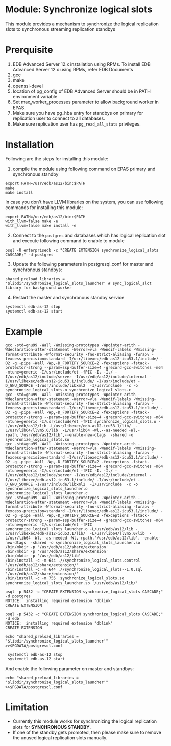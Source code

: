 Module: Synchronize logical slots
=========================================

This module provides a mechanism to synchronize the logical replication slots to synchronous streaming replication standbys

# Prerquisite

1. EDB Advanced Server 12.x installation using RPMs. To install EDB Advanced Server 12.x using RPMs, refer EDB Documents
2. gcc
3. make
4. openssl-devel
5. location of pg_config of EDB Advanced Server should be in PATH environment variable
6. Set max_worker_processes parameter to allow background worker in EPAS.
7. Make sure you have pg_hba entry for standbys on primary for replication user to connect to all databases.
8. Make sure replication user has `pg_read_all_stats` privileges.

# Installation

Following are the steps for installing this module:

1. compile the module using following command on EPAS primary and synchronous standby
```
export PATH=/usr/edb/as12/bin:$PATH
make 
make install
```
In case you don't have LLVM libraries on the system, you can use following commands for installing this module:
```
export PATH=/usr/edb/as12/bin:$PATH
with_llvm=false make -e
with_llvm=false make install -e
```

2. Connect to the `postgres` and databases which has logical replication slot and execute following command to enable to module
```
psql -U enterprisedb -c "CREATE EXTENSION synchronize_logical_slots CASCADE;" -d postgres
```
3. Update the following parameters in postgresql.conf for master and synchronous standbys:
```
shared_preload_libraries = '$libdir/synchronize_logical_slots_launcher' # sync_logical_slot library for background worker
```
4. Restart the master and synchronous standby service
```
systemctl edb-as-12 stop
systemctl edb-as-12 start
```

# Example

```
gcc -std=gnu99 -Wall -Wmissing-prototypes -Wpointer-arith -Wdeclaration-after-statement -Werror=vla -Wendif-labels -Wmissing-format-attribute -Wformat-security -fno-strict-aliasing -fwrapv -fexcess-precision=standard -I/usr/libexec/edb-as12-icu53.1/include/ -O2 -g -pipe -Wall -Wp,-D_FORTIFY_SOURCE=2 -fexceptions -fstack-protector-strong --param=ssp-buffer-size=4 -grecord-gcc-switches -m64 -mtune=generic -I/usr/include/et -fPIC -I. -I./ -I/usr/edb/as12/include/server -I/usr/edb/as12/include/internal -I/usr/libexec/edb-as12-icu53.1/include/ -I/usr/include/et -D_GNU_SOURCE -I/usr/include/libxml2  -I/usr/include  -c -o synchronize_logical_slots.o synchronize_logical_slots.c
gcc -std=gnu99 -Wall -Wmissing-prototypes -Wpointer-arith -Wdeclaration-after-statement -Werror=vla -Wendif-labels -Wmissing-format-attribute -Wformat-security -fno-strict-aliasing -fwrapv -fexcess-precision=standard -I/usr/libexec/edb-as12-icu53.1/include/ -O2 -g -pipe -Wall -Wp,-D_FORTIFY_SOURCE=2 -fexceptions -fstack-protector-strong --param=ssp-buffer-size=4 -grecord-gcc-switches -m64 -mtune=generic -I/usr/include/et -fPIC synchronize_logical_slots.o -L/usr/edb/as12/lib -L/usr/libexec/edb-as12-icu53.1/lib/  -L/usr/lib64/llvm5.0/lib  -L/usr/lib64 -Wl,--as-needed -Wl,-rpath,'/usr/edb/as12/lib',--enable-new-dtags  -shared -o synchronize_logical_slots.so
gcc -std=gnu99 -Wall -Wmissing-prototypes -Wpointer-arith -Wdeclaration-after-statement -Werror=vla -Wendif-labels -Wmissing-format-attribute -Wformat-security -fno-strict-aliasing -fwrapv -fexcess-precision=standard -I/usr/libexec/edb-as12-icu53.1/include/ -O2 -g -pipe -Wall -Wp,-D_FORTIFY_SOURCE=2 -fexceptions -fstack-protector-strong --param=ssp-buffer-size=4 -grecord-gcc-switches -m64 -mtune=generic -I/usr/include/et -fPIC -I. -I./ -I/usr/edb/as12/include/server -I/usr/edb/as12/include/internal -I/usr/libexec/edb-as12-icu53.1/include/ -I/usr/include/et -D_GNU_SOURCE -I/usr/include/libxml2  -I/usr/include  -c -o synchronize_logical_slots_launcher.o synchronize_logical_slots_launcher.c
gcc -std=gnu99 -Wall -Wmissing-prototypes -Wpointer-arith -Wdeclaration-after-statement -Werror=vla -Wendif-labels -Wmissing-format-attribute -Wformat-security -fno-strict-aliasing -fwrapv -fexcess-precision=standard -I/usr/libexec/edb-as12-icu53.1/include/ -O2 -g -pipe -Wall -Wp,-D_FORTIFY_SOURCE=2 -fexceptions -fstack-protector-strong --param=ssp-buffer-size=4 -grecord-gcc-switches -m64 -mtune=generic -I/usr/include/et -fPIC synchronize_logical_slots_launcher.o -L/usr/edb/as12/lib -L/usr/libexec/edb-as12-icu53.1/lib/  -L/usr/lib64/llvm5.0/lib  -L/usr/lib64 -Wl,--as-needed -Wl,-rpath,'/usr/edb/as12/lib',--enable-new-dtags  -shared -o synchronize_logical_slots_launcher.so
/bin/mkdir -p '/usr/edb/as12/share/extension'
/bin/mkdir -p '/usr/edb/as12/share/extension'
/bin/mkdir -p '/usr/edb/as12/lib'
/bin/install -c -m 644 .//synchronize_logical_slots.control '/usr/edb/as12/share/extension/'
/bin/install -c -m 644 .//synchronize_logical_slots--1.0.sql  '/usr/edb/as12/share/extension/'
/bin/install -c -m 755  synchronize_logical_slots.so synchronize_logical_slots_launcher.so '/usr/edb/as12/lib/'

psql -p 5432 -c "CREATE EXTENSION synchronize_logical_slots CASCADE;" -d postgres
NOTICE:  installing required extension "dblink"
CREATE EXTENSION

psql -p 5432 -c "CREATE EXTENSION synchronize_logical_slots CASCADE;" -d edb
NOTICE:  installing required extension "dblink"
CREATE EXTENSION

echo "shared_preload_libraries = '$libdir/synchronize_logical_slots_launcher'" >>$PGDATA/postgresql.conf
 
 systemctl edb-as-12 stop
 systemctl edb-as-12 start
 ```
And enable the following parameter on master and standbys:
```
echo "shared_preload_libraries = '$libdir/synchronize_logical_slots_launcher'" >>$PGDATA/postgresql.conf
 ```
# Limitation
* Currently this module works for synchronizing the logical replication slots for **SYNCHRONOUS STANDBY**. 
* If one of the standby gets promoted, then please make sure to remove the unused logical replication slots manually.
